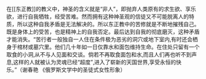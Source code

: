 在[[东正教]]的教义中，神圣的含义就是“非人”，即抛弃人类原有的求生欲、享乐欲，进行自我牺牲，经受苦难。然而拥有这种神圣观的信徒又不可能脱离人的特质，所以这种自我矛盾是无法解决的。所以东正教中的苦修就是不断地摧残自己。既是身体上的受苦，也是精神上的自我否定。最后达到自我的彻底磨灭，这种矛盾才能消失。“苦行者一般独自一人住在条件极为恶劣的洞穴或地下室内‚有时还会栖身于棺材或墓穴里。他们几十年如一日仅靠水和面包维持生命。在住处只留有一个取食的小洞‚从不与人见面和交谈。倘若不再取食面包和水‚而且人们再也听不到声息‚这样的人就被认为灵魂已经“超度”‚进入了崭新的天国世界‚享受永恒的快乐。”（谢春艳 《俄罗斯文学中的圣徒式女性形象）